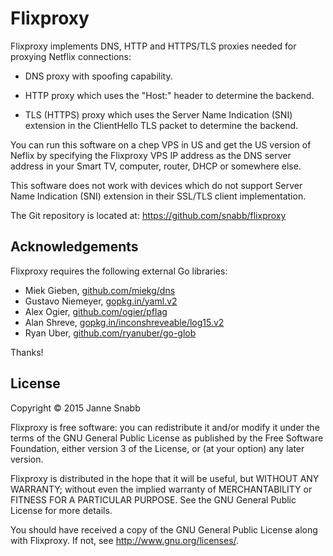 Flixproxy
=========

Flixproxy implements DNS, HTTP and HTTPS/TLS proxies needed for proxying
Netflix connections:

 - DNS proxy with spoofing capability.

 - HTTP proxy which uses the "Host:" header to determine the backend.

 - TLS (HTTPS) proxy which uses the Server Name Indication (SNI) extension
   in the ClientHello TLS packet to determine the backend.

You can run this software on a chep VPS in US and get the US version of
Neflix by specifying the Flixproxy VPS IP address as the DNS server address
in your Smart TV, computer, router, DHCP or somewhere else.

This software does not work with devices which do not support Server Name
Indication (SNI) extension in their SSL/TLS client implementation.

The Git repository is located at: https://github.com/snabb/flixproxy


Acknowledgements
----------------

Flixproxy requires the following external Go libraries:

- Miek Gieben, [github.com/miekg/dns](https://github.com/miekg/dns)
- Gustavo Niemeyer, [gopkg.in/yaml.v2](https://github.com/go-yaml/yaml)
- Alex Ogier, [github.com/ogier/pflag](https://github.com/ogier/pflag)
- Alan Shreve, [gopkg.in/inconshreveable/log15.v2](https://github.com/inconshreveable/log15)
- Ryan Uber, [github.com/ryanuber/go-glob](https://github.com/ryanuber/go-glob)

Thanks!


License
-------

Copyright © 2015 Janne Snabb <snabb AT epipe.com>

Flixproxy is free software: you can redistribute it and/or modify
it under the terms of the GNU General Public License as published by
the Free Software Foundation, either version 3 of the License, or
(at your option) any later version.

Flixproxy is distributed in the hope that it will be useful,
but WITHOUT ANY WARRANTY; without even the implied warranty of
MERCHANTABILITY or FITNESS FOR A PARTICULAR PURPOSE. See the
GNU General Public License for more details.

You should have received a copy of the GNU General Public License
along with Flixproxy. If not, see <http://www.gnu.org/licenses/>.

